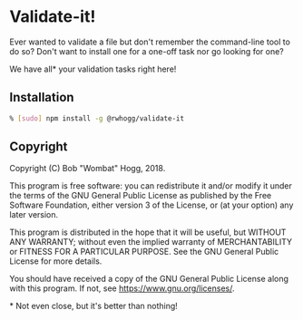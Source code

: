 # Validate-it!

Ever wanted to validate a file but don't remember the command-line tool to do so? Don't want to install one for a
one-off task nor go looking for one?

We have all* your validation tasks right here!

## Installation

```bash
% [sudo] npm install -g @rwhogg/validate-it
```

## Copyright

Copyright (C) Bob "Wombat" Hogg, 2018.

This program is free software: you can redistribute it and/or modify
it under the terms of the GNU General Public License as published by
the Free Software Foundation, either version 3 of the License, or
(at your option) any later version.

This program is distributed in the hope that it will be useful,
but WITHOUT ANY WARRANTY; without even the implied warranty of
MERCHANTABILITY or FITNESS FOR A PARTICULAR PURPOSE.  See the
GNU General Public License for more details.

You should have received a copy of the GNU General Public License
along with this program.  If not, see <https://www.gnu.org/licenses/>.

\* Not even close, but it's better than nothing!